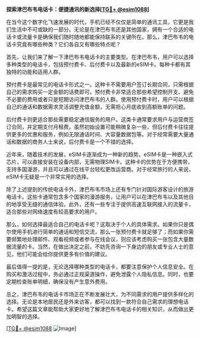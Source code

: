 **探索津巴布韦电话卡：便捷通讯的新选择[[TG💪+ @esim1088](https://t.me/s/esim1088)]**

在当今这个数字化飞速发展的时代，手机已经不仅仅是简单的通讯工具，它更是我们生活中不可或缺的一部分。无论是在津巴布韦还是其他国家，拥有一个合适的电话卡或流量卡是确保我们随时随地都能保持联系的关键所在。那么，津巴布韦的电话卡究竟有哪些种类？它们各自又有哪些特点呢？

首先，让我们来了解一下津巴布韦电话卡的主要类型。在津巴布韦，用户可以选择多种类型的电话卡，包括预付费卡、后付费卡以及最新的eSIM卡。每种卡都有其独特的功能和适用人群。

预付费卡是最常见的电话卡形式之一。这种卡不需要用户签订长期合同，只需根据自己的需求购买一定金额的话费即可。预付费卡非常适合那些希望控制开支、避免不必要的费用或者只是短期访问津巴布韦的人群。使用预付费卡时，用户可以根据自己的通话和数据需求灵活调整充值金额，无需担心月底收到高额账单的问题。

后付费卡则更适合那些需要稳定通信服务的用户。这类卡通常要求用户与运营商签订合同，并定期支付月租费。虽然初始设置可能稍微复杂一些，但后付费卡往往提供更多的优惠和服务，例如无限通话时间、大容量数据包等。对于经常需要大量通话和数据的商务人士来说，后付费卡是一个不错的选择。

近年来，随着技术的发展，eSIM卡逐渐成为一种新的趋势。eSIM卡是一种嵌入式芯片，可以直接安装在设备内部，无需物理SIM卡。这种卡的优势在于方便携带，支持多国漫游，并且可以通过在线平台轻松更改运营商。对于经常旅行的人来说，eSIM卡无疑是一个非常实用的选择。

除了上述提到的传统电话卡外，津巴布韦市场上还有专门针对国际游客设计的旅游电话卡。这些卡通常包含多个国家的漫游服务，让用户可以在津巴布韦以及其他目的地享受无缝的通信体验。此外，还有一些专注于提供高速互联网接入的流量卡，适合那些对网络速度有较高要求的用户。

那么，如何选择最适合自己的电话卡呢？这取决于个人的具体需求。如果你只是偶尔使用手机进行简单的通话和短信交流，那么一张预付费卡就足够了；而如果你需要频繁地处理邮件、观看视频或者参与在线会议，则应该考虑购买一张包含大量数据流量的卡。当然，在做出决定之前，不妨先咨询一下身边的朋友或专业人士的意见，他们可能会给你提供更多有价值的建议。

最后值得一提的是，无论选择哪种类型的电话卡，都要注意保护个人信息安全。在购买和激活过程中，务必通过正规渠道操作，避免泄露个人隐私信息。同时，也要定期检查账单明细，确保没有产生意外费用。

总之，津巴布韦的电话卡市场正在不断发展壮大，为不同需求的用户提供多样化的选择。无论是本地居民还是外来访客，都可以找到一款符合自己需求的理想电话卡。希望这篇文章能帮助大家更好地了解津巴布韦电话卡的相关知识，从而做出更加明智的选择。

[[TG💪+ @esim1088](https://t.me/s/esim1088) ![Image](https://i.postimg.cc/4NQfJmqS/Snipaste-2025-05-13-00-14-12.png)]